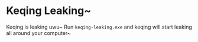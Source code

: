 # Keqing Leaking~

Keqing is leaking uwu~ Run `keqing-leaking.exe` and keqing will start leaking all around your computer~


